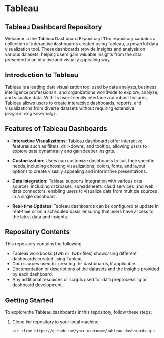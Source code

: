 # Tableau
## Tableau Dashboard Repository

Welcome to the Tableau Dashboard Repository! This repository contains a collection of interactive dashboards created using Tableau, a powerful data visualization tool. These dashboards provide insights and analysis on various datasets, helping users gain valuable insights from the data presented in an intuitive and visually appealing way.

## Introduction to Tableau

Tableau is a leading data visualization tool used by data analysts, business intelligence professionals, and organizations worldwide to explore, analyze, and visualize data. With its user-friendly interface and robust features, Tableau allows users to create interactive dashboards, reports, and visualizations from diverse datasets without requiring extensive programming knowledge.

## Features of Tableau Dashboards

- **Interactive Visualizations**: Tableau dashboards offer interactive features such as filters, drill-downs, and tooltips, allowing users to explore data dynamically and gain deeper insights.

- **Customization**: Users can customize dashboards to suit their specific needs, including choosing visualizations, colors, fonts, and layout options to create visually appealing and informative presentations.

- **Data Integration**: Tableau supports integration with various data sources, including databases, spreadsheets, cloud services, and web data connectors, enabling users to visualize data from multiple sources in a single dashboard.

- **Real-time Updates**: Tableau dashboards can be configured to update in real-time or on a scheduled basis, ensuring that users have access to the latest data and insights.

## Repository Contents

This repository contains the following:

- Tableau workbooks (.twb or .twbx files) showcasing different dashboards created using Tableau.
- Data sources used for creating the dashboards, if applicable.
- Documentation or descriptions of the datasets and the insights provided by each dashboard.
- Any additional resources or scripts used for data preprocessing or dashboard development.

## Getting Started

To explore the Tableau dashboards in this repository, follow these steps:

1. Clone the repository to your local machine:

   ```bash
   git clone https://github.com/your-username/tableau-dashboards.git

